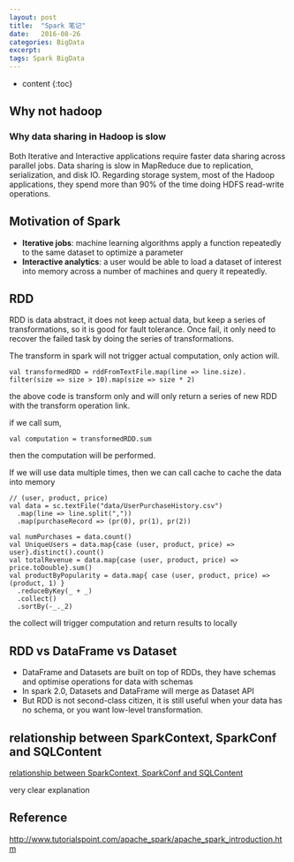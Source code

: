 ```yaml
---
layout: post
title:  "Spark 笔记"
date:   2016-08-26
categories: BigData
excerpt: 
tags: Spark BigData
---
```


* content
{:toc}

## Why not hadoop

### Why data sharing in Hadoop is slow

Both Iterative and Interactive applications require faster data sharing across parallel jobs. Data sharing is slow in MapReduce due to replication, serialization, and disk IO. Regarding storage system, most of the Hadoop applications, they spend more than 90% of the time doing HDFS read-write operations.

## Motivation of Spark

* **Iterative jobs**: machine learning algorithms
apply a function repeatedly to the same dataset
to optimize a parameter
* **Interactive analytics**: a user would be able to load a dataset of interest into
memory across a number of machines and query it repeatedly.


## RDD

RDD is data abstract, it does not keep actual data, but keep a series of transformations, so it is good for fault tolerance. 
Once fail, it only need to recover the failed task by doing the series of transformations.

The transform in spark will not trigger actual computation, only action will.

```
val transformedRDD = rddFromTextFile.map(line => line.size).
filter(size => size > 10).map(size => size * 2)
```
the above code is transform only and will only return a series of new RDD with the transform operation link.

if we call sum,
```
val computation = transformedRDD.sum
```
then the computation will be performed.

If we will use data multiple times, then we can call cache to cache the data into memory

```
// (user, product, price)
val data = sc.textFile("data/UserPurchaseHistory.csv")
  .map(line => line.split(","))
  .map(purchaseRecord => (pr(0), pr(1), pr(2))

val numPurchases = data.count()
val UniqueUsers = data.map{case (user, product, price) => user}.distinct().count()
val totalRevenue = data.map{case (user, product, price) => price.toDouble}.sum()
val productByPopularity = data.map{ case (user, product, price) => (product, 1) }
  .reduceByKey(_ + _)
  .collect()
  .sortBy(-_._2)

```
the collect will trigger computation and return results to locally

## RDD vs DataFrame vs Dataset

* DataFrame and Datasets are built on top of RDDs, they have schemas and optimise operations for data with schemas
* In spark 2.0, Datasets and DataFrame will merge as Dataset API
* But RDD is not second-class citizen, it is still useful when your data has no schema, or you want low-level transformation.

## relationship between SparkContext, SparkConf and SQLContent
[relationship between SparkContext, SparkConf and SQLContent](https://blogs.msdn.microsoft.com/bigdatasupport/2015/09/14/understanding-sparks-sparkconf-sparkcontext-sqlcontext-and-hivecontext/) 

very clear explanation

## Reference
http://www.tutorialspoint.com/apache_spark/apache_spark_introduction.htm
